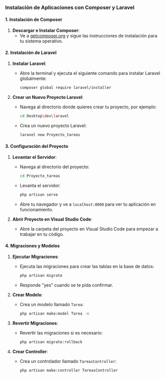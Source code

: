 ### Instalación de Aplicaciones con Composer y Laravel

#### 1. Instalación de Composer

1. **Descargar e Instalar Composer**:
    - Ve a [getcomposer.org](https://getcomposer.org/) y sigue las instrucciones de instalación para tu sistema operativo.

#### 2. Instalación de Laravel

1. **Instalar Laravel**:
    - Abre la terminal y ejecuta el siguiente comando para instalar Laravel globalmente:
        ```sh
        composer global require laravel/installer
        ```

2. **Crear un Nuevo Proyecto Laravel**:
    - Navega al directorio donde quieres crear tu proyecto, por ejemplo:
        ```sh
        cd Desktop\dev\laravel
        ```
    - Crea un nuevo proyecto Laravel:
        ```sh
        laravel new Proyecto_tareas
        ```

#### 3. Configuración del Proyecto

1. **Levantar el Servidor**:
    - Navega al directorio del proyecto:
        ```sh
        cd Proyecto_tareas
        ```
    - Levanta el servidor:
        ```sh
        php artisan serve
        ```
    - Abre tu navegador y ve a `localhost:8000` para ver tu aplicación en funcionamiento.

2. **Abrir Proyecto en Visual Studio Code**:
    - Abre la carpeta del proyecto en Visual Studio Code para empezar a trabajar en tu código.

#### 4. Migraciones y Modelos

1. **Ejecutar Migraciones**:
    - Ejecuta las migraciones para crear las tablas en la base de datos:
        ```sh
        php artisan migrate
        ```
    - Responde "yes" cuando se te pida confirmar.

2. **Crear Modelo**:
    - Crea un modelo llamado `Tarea`:
        ```sh
        php artisan make:model Tarea -m
        ```

3. **Revertir Migraciones**:
    - Revertir las migraciones si es necesario:
        ```sh
        php artisan migrate:rollback
        ```

4. **Crear Controller**:
    - Crea un controlador llamado `TareasController`:
        ```sh
        php artisan make:controller TareasController
        ```


